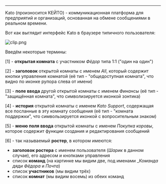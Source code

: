 ***

Kato (произносится КЕЙТО) - коммуникационная платформа для предприятий и организаций, основанная на обмене сообщениями в реальном времени.

Вот как выглядит интерфейс Kato в браузере типичного пользователя:

![clip.png](https://in.kato.im/c33540e39e92ca2f447081e133c04756cf54eb8a1c5463d75d22680d586735a7/clip.png)

Введём некоторые термины:

[1] - **открытая комната** с участником _Фёдор_ типа 1:1 ("один на один")  

[2] - **заголовок** открытой комнаты с именем _All_, который содержит кнопки управления комнатой (её тип - "общедоступная комната", что видно по иконке рупора слева от имени)

[3] - **поле ввода** другой открытой комнаты с именем _Финансы_ (её тип - "защищённая комната", что символизируется иконкой зонтика)

[4] - **история** открытой комнаты с именем _Kato Support_, содержащая все посланные в эту комнату сообщения (её тип - "комната поддержки", что симвользируется иконкой с вопросительным знаком)

[5] - **меню поля ввода** открытой комнаты с именем _Покупка коровы_, которое содержит функции создания и редактирования сообщений

[6] - так называемый **ростер**, в котором имеются:

  - **заголовок ростера** с именем пользователя (_Шарик_ в данном случае), его адресом и кнопками управления  
  - список **команд** (на картинке мы видим две, под именами __Команда дяди Фёдора_ и _Почта_)
  - список **участников** (мы видим трёх)
  - список **комнат** (мы видим восемь) из обеих команд
